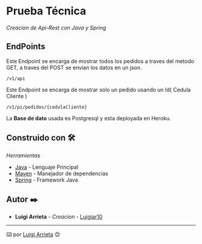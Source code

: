 # Prueba Técnica

_Creacion de Api-Rest con Java y Spring_

## EndPoints
Este Endpoint se encarga de mostrar todos los pedidos a traves del metodo GET, a traves del POST se envian los datos en un json.

```
/v1/api
```
Este Endpoint se encarga de mostrar solo un pedido usando un Id( Cedula Cliente )

```
/v1/pi/pedidos/{cedulaCliente}
```

La **Base de dato** usada es Postgresql y esta deployada en Heroku.

## Construido con 🛠️

_Herramientas_

* [Java](https://www.oracle.com/java/technologies/javase/javase-jdk8-downloads.html) - Lenguaje Principal
* [Maven](https://mvnrepository.com/) - Manejador de dependencias
* [Spring](https://spring.io/) - Framework Java

## Autor ✒️

* **Luigi Arrieta** - *Creacion* - [Luigiar10](https://github.com/Luigiar10)

---
⌨️ por [Luigi Arrieta](https://github.com/Luiigiar10) 😊